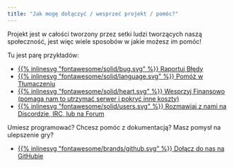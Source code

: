 ```yaml
---
title: "Jak mogę dołączyć / wesprzeć projekt / pomóc?"
---
```


Projekt jest w całości tworzony przez setki ludzi tworzących naszą społeczność, jest więc wiele sposobów w jakie możesz im pomóc!

Tu jest parę przykładów:

- [{{% inlinesvg "fontawesome/solid/bug.svg" %}} Raportuj Błędy](https://github.com/Warzone2100/warzone2100/issues/new/choose)
- [{{% inlinesvg "fontawesome/solid/language.svg" %}} Pomóż w Tłumaczeniu](https://github.com/Warzone2100/warzone2100/blob/master/doc/Translations.md#translating-warzone-2100)
- [{{% inlinesvg "fontawesome/solid/heart.svg" %}} Wesprzyj Finansowo (pomaga nam to utrzymać serwer i pokryć inne koszty)](http://donations.wz2100.net)
- [{{% inlinesvg "fontawesome/solid/users.svg" %}} Rozmawiaj z nami na Discordzie, IRC, lub na Forum](/webchat)

Umiesz programować? Chcesz pomóc z dokumentacją? Masz pomysł na ulepszenie gry?

- [{{% inlinesvg "fontawesome/brands/github.svg" %}} Dołącz do nas na GitHubie](https://github.com/Warzone2100/warzone2100)
